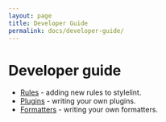 ```yaml
---
layout: page
title: Developer Guide
permalink: docs/developer-guide/
---
```


# Developer guide

* [Rules](/docs/developer-guide/rules) - adding new rules to stylelint.
* [Plugins](/docs/developer-guide/plugins) - writing your own plugins.
* [Formatters](/docs/developer-guide/formatters) - writing your own formatters.
